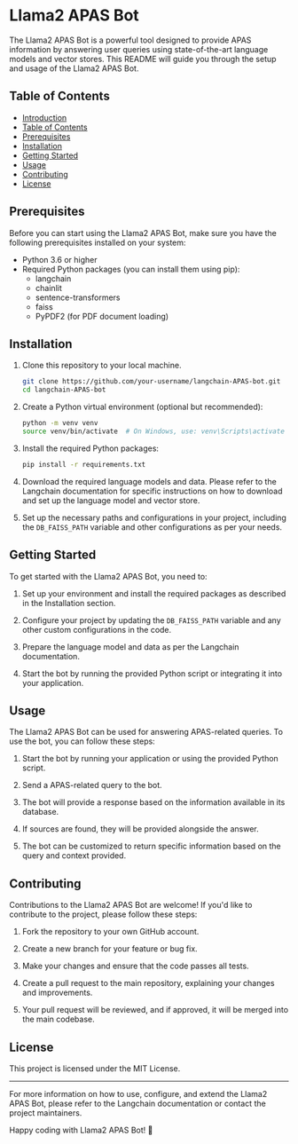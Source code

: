 

# Llama2 APAS Bot

The Llama2 APAS Bot is a powerful tool designed to provide APAS information by answering user queries using state-of-the-art language models and vector stores. This README will guide you through the setup and usage of the Llama2 APAS Bot.

## Table of Contents

- [Introduction](#langchain-APAS-bot)
- [Table of Contents](#table-of-contents)
- [Prerequisites](#prerequisites)
- [Installation](#installation)
- [Getting Started](#getting-started)
- [Usage](#usage)
- [Contributing](#contributing)
- [License](#license)

## Prerequisites

Before you can start using the Llama2 APAS Bot, make sure you have the following prerequisites installed on your system:

- Python 3.6 or higher
- Required Python packages (you can install them using pip):
    - langchain
    - chainlit
    - sentence-transformers
    - faiss
    - PyPDF2 (for PDF document loading)

## Installation

1. Clone this repository to your local machine.

    ```bash
    git clone https://github.com/your-username/langchain-APAS-bot.git
    cd langchain-APAS-bot
    ```

2. Create a Python virtual environment (optional but recommended):

    ```bash
    python -m venv venv
    source venv/bin/activate  # On Windows, use: venv\Scripts\activate
    ```

3. Install the required Python packages:

    ```bash
    pip install -r requirements.txt
    ```

4. Download the required language models and data. Please refer to the Langchain documentation for specific instructions on how to download and set up the language model and vector store.

5. Set up the necessary paths and configurations in your project, including the `DB_FAISS_PATH` variable and other configurations as per your needs.

## Getting Started

To get started with the Llama2 APAS Bot, you need to:

1. Set up your environment and install the required packages as described in the Installation section.

2. Configure your project by updating the `DB_FAISS_PATH` variable and any other custom configurations in the code.

3. Prepare the language model and data as per the Langchain documentation.

4. Start the bot by running the provided Python script or integrating it into your application.

## Usage

The Llama2 APAS Bot can be used for answering APAS-related queries. To use the bot, you can follow these steps:

1. Start the bot by running your application or using the provided Python script.

2. Send a APAS-related query to the bot.

3. The bot will provide a response based on the information available in its database.

4. If sources are found, they will be provided alongside the answer.

5. The bot can be customized to return specific information based on the query and context provided.

## Contributing

Contributions to the Llama2 APAS Bot are welcome! If you'd like to contribute to the project, please follow these steps:

1. Fork the repository to your own GitHub account.

2. Create a new branch for your feature or bug fix.

3. Make your changes and ensure that the code passes all tests.

4. Create a pull request to the main repository, explaining your changes and improvements.

5. Your pull request will be reviewed, and if approved, it will be merged into the main codebase.

## License

This project is licensed under the MIT License.

---

For more information on how to use, configure, and extend the Llama2 APAS Bot, please refer to the Langchain documentation or contact the project maintainers.

Happy coding with Llama2 APAS Bot! 🚀
